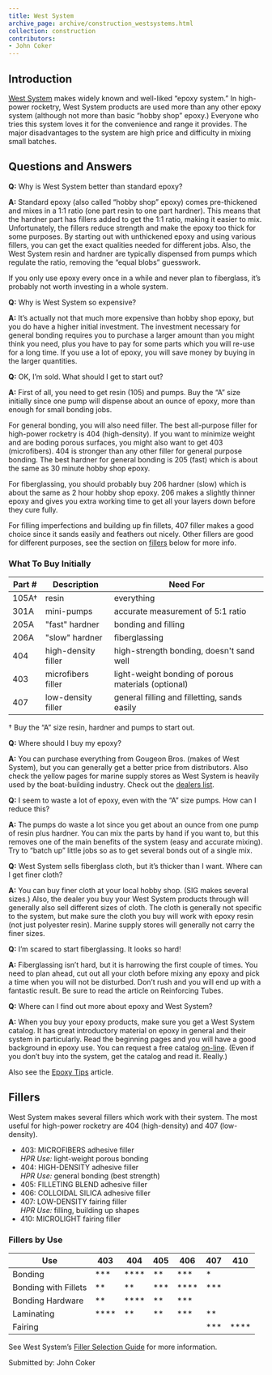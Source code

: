 ```yaml
---
title: West System
archive_page: archive/construction_westsystems.html
collection: construction
contributors:
- John Coker
---
```

## Introduction

[West System](https://www.westsystem.com/) makes widely known and well-liked “epoxy system.” In high-power rocketry, West System products are used more than any other epoxy system (although not more than basic “hobby shop” epoxy.) Everyone who tries this system loves it for the convenience and range it provides. The major disadvantages to the system are high price and difficulty in mixing small batches.

## Questions and Answers

**Q:** Why is West System better than standard epoxy?

**A:** Standard epoxy (also called “hobby shop” epoxy) comes pre-thickened and mixes in a 1:1 ratio (one part resin to one part hardner). This means that the hardner part has fillers added to get the 1:1 ratio, making it easier to mix. Unfortunately, the fillers reduce strength and make the epoxy too thick for some purposes. By starting out with unthickened epoxy and using various fillers, you can get the exact qualities needed for different jobs. Also, the West System resin and hardner are typically dispensed from pumps which regulate the ratio, removing the “equal blobs” guesswork.

If you only use epoxy every once in a while and never plan to fiberglass, it’s probably not worth investing in a whole system.

**Q:** Why is West System so expensive?

**A:** It’s actually not that much more expensive than hobby shop epoxy, but you do have a higher initial investment. The investment necessary for general bonding requires you to purchase a larger amount than you might think you need, plus you have to pay for some parts which you will re-use for a long time. If you use a lot of epoxy, you will save money by buying in the larger quantities.

**Q:** OK, I’m sold. What should I get to start out?

**A:** First of all, you need to get resin (105) and pumps. Buy the “A” size initially since one pump will dispense about an ounce of epoxy, more than enough for small bonding jobs.

For general bonding, you will also need filler. The best all-purpose filler for high-power rocketry is 404 (high-density). If you want to minimize weight and are boding porous surfaces, you might also want to get 403 (microfibers). 404 is stronger than any other filler for general purpose bonding. The best hardner for general bonding is 205 (fast) which is about the same as 30 minute hobby shop epoxy.

For fiberglassing, you should probably buy 206 hardner (slow) which is about the same as 2 hour hobby shop epoxy. 206 makes a slightly thinner epoxy and gives you extra working time to get all your layers down before they cure fully.

For filling imperfections and building up fin fillets, 407 filler makes a good choice since it sands easily and feathers out nicely. Other fillers are good for different purposes, see the section on [fillers](#fillers) below for more info.

### What To Buy Initially

| Part # | Description         | Need For                                            |
|--------|---------------------|-----------------------------------------------------|
| 105A†  | resin               | everything                                          |
| 301A   | mini-pumps          | accurate measurement of 5:1 ratio                   |
| 205A   | "fast" hardner      | bonding and filling                                 |
| 206A   | "slow" hardner      | fiberglassing                                       |
| 404    | high-density filler | high-strength bonding, doesn't sand well            |
| 403    | microfibers filler  | light-weight bonding of porous materials (optional) |
| 407    | low-density filler  | general filling and filletting, sands easily        |

† Buy the “A” size resin, hardner and pumps to start out.

**Q:** Where should I buy my epoxy?

**A:** You can purchase everything from Gougeon Bros. (makes of West System), but you can generally get a better price from distributors. Also check the yellow pages for marine supply stores as West System is heavily used by the boat-building industry. Check out the [dealers list](https://www.westsystem.com/where-to-buy/).

**Q:** I seem to waste a lot of epoxy, even with the “A” size pumps. How can I reduce this?

**A:** The pumps do waste a lot since you get about an ounce from one pump of resin plus hardner. You can mix the parts by hand if you want to, but this removes one of the main benefits of the system (easy and accurate mixing). Try to “batch up” little jobs so as to get several bonds out of a single mix.

**Q:** West System sells fiberglass cloth, but it’s thicker than I want. Where can I get finer cloth?

**A:** You can buy finer cloth at your local hobby shop. (SIG makes several sizes.) Also, the dealer you buy your West System products through will generally also sell different sizes of cloth. The cloth is generally not specific to the system, but make sure the cloth you buy will work with epoxy resin (not just polyester resin). Marine supply stores will generally not carry the finer sizes.

**Q:** I’m scared to start fiberglassing. It looks so hard!

**A:** Fiberglassing isn’t hard, but it is harrowing the first couple of times. You need to plan ahead, cut out all your cloth before mixing any epoxy and pick a time when you will not be disturbed. Don’t rush and you will end up with a fantastic result. Be sure to read the article on Reinforcing Tubes.

**Q:** Where can I find out more about epoxy and West System?

**A:** When you buy your epoxy products, make sure you get a West System catalog. It has great introductory material on epoxy in general and their system in particularly. Read the beginning pages and you will have a good background in epoxy use. You can request a free catalog [on-line](https://www.westsystem.com/instruction-manuals/user-manual-product-guide/). (Even if you don’t buy into the system, get the catalog and read it. Really.)

Also see the [Epoxy Tips](/construction/epoxy-tips/) article.

## Fillers

West System makes several fillers which work with their system. The most useful for high-power rocketry are 404 (high-density) and 407 (low-density).


- 403: MICROFIBERS adhesive filler  
  _HPR Use:_ light-weight porous bonding
- 404: HIGH-DENSITY adhesive filler  
  _HPR Use:_ general bonding (best strength)
- 405: FILLETING BLEND adhesive filler
- 406: COLLOIDAL SILICA adhesive filler
- 407: LOW-DENSITY fairing filler  
  _HPR Use:_ filling, building up shapes
- 410: MICROLIGHT fairing filler

### Fillers by Use

| Use                  | 403  | 404  | 405 | 406  | 407 | 410  |
|----------------------|------|------|-----|------|-----|------|
| Bonding              | ***  | **** | **  | ***  | *   |      |
| Bonding with Fillets | **   | **   | *** | **** | *** |      |
| Bonding Hardware     | **   | **** | **  | ***  |     |      |
| Laminating           | **** | **   | **  | ***  | **  |      |
| Fairing              |      |      |     |      | *** | **** |


See West System’s [Filler Selection Guide](https://www.westsystem.com/filler-selection-guide/) for more information.

Submitted by: John Coker

